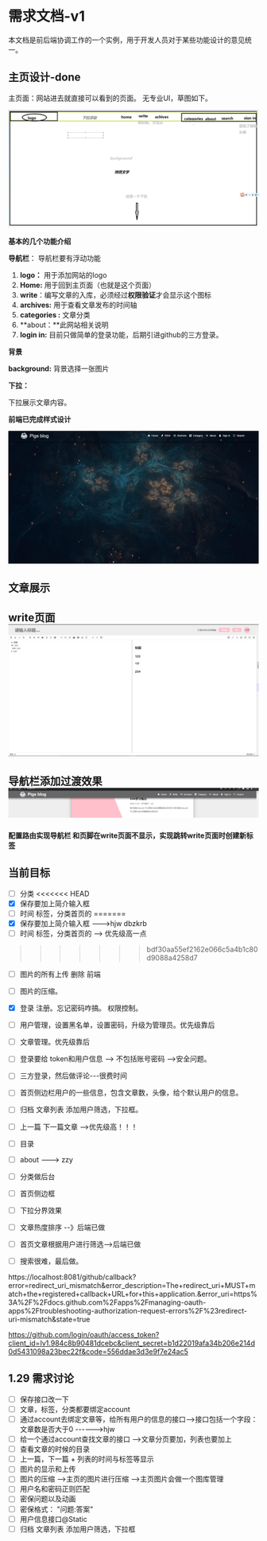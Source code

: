 # 需求文档-v1

本文档是前后端协调工作的一个实例，用于开发人员对于某些功能设计的意见统一。

## 主页设计-done

主页面：网站进去就直接可以看到的页面。
无专业UI，草图如下。

![主页草图](.\picture\主页草图.jpg)

**基本的几个功能介绍**

**导航栏**：
导航栏要有浮动功能

1. **logo：** 用于添加网站的logo
2. **Home:** 用于回到主页面（也就是这个页面）
3. **write**：编写文章的入库，必须经过**权限验证**才会显示这个图标
4. **archives:** 用于查看文章发布的时间轴
5. **categories :** 文章分类
6. **about：**此网站相关说明
7. **login in:** 目前只做简单的登录功能，后期引进github的三方登录。

**背景**

**background:** 背景选择一张图片

**下拉：**

下拉展示文章内容。



**前端已完成样式设计**

![主页样式](.\picture\主页样式.png)

## 文章展示  





## write页面  ![辑文章页面基础布](.\picture\编辑文章页面基础布局.png)



## 导航栏添加过渡效果![态na](.\picture\动态nav.png)



#### 配置路由实现导航栏 和页脚在write页面不显示，实现跳转write页面时创建新标签





## 当前目标

- [ ] 分类
<<<<<<< HEAD
- [x] 保存要加上简介输入框
- [ ] 时间 标签，分类首页的
=======
- [x] 保存要加上简介输入框  --->hjw dbzkrb
- [ ] 时间 标签，分类首页的  --> 优先级高一点
>>>>>>> bdf30aa55ef2162e066c5a4b1c80d9088a4258d7
- [ ] 图片的所有上传 删除 前端
- [ ] 图片的压缩。
- [x] 登录 注册。忘记密码咋搞。
    权限控制。
- [ ] 用户管理，设置黑名单，设置密码，升级为管理员。优先级靠后
- [ ] 文章管理。优先级靠后
- [ ] 登录要给 token和用户信息 --> 不包括账号密码 -->安全问题。
- [ ] 三方登录，然后做评论---很费时间
- [ ] 首页侧边栏用户的一些信息，包含文章数，头像，给个默认用户的信息。
- [ ] 归档 文章列表 添加用户筛选，下拉框。
- [ ] 上一篇 下一篇文章  -->优先级高！！！
- [ ] 目录
- [ ] about   ---> zzy
- [ ] 分类做后台
- [ ] 首页侧边框
- [ ] 下拉分界效果
- [ ] 文章热度排序 --》后端已做
- [ ] 首页文章根据用户进行筛选-->后端已做
- [ ] 搜索很难，最后做。



https://localhost:8081/github/callback?error=redirect_uri_mismatch&error_description=The+redirect_uri+MUST+match+the+registered+callback+URL+for+this+application.&error_uri=https%3A%2F%2Fdocs.github.com%2Fapps%2Fmanaging-oauth-apps%2Ftroubleshooting-authorization-request-errors%2F%23redirect-uri-mismatch&state=true





https://github.com/login/oauth/access_token?client_id=Iv1.984c8b90481dcebc&client_secret=b1d22019afa34b206e214d0d5431098a23bec22f&code=556ddae3d3e9f7e24ac5





## 1.29 需求讨论

- [ ]  保存接口改一下
- [ ] 文章，标签，分类都要绑定account
- [ ] 通过account去绑定文章等，给所有用户的信息的接口——>接口包括一个字段：文章数是否大于0 ------>hjw
- [ ] 给一个通过account查找文章的接口  —->文章分页要加，列表也要加上
- [ ] 查看文章的时候的目录
- [ ] 上一篇，下一篇 + 列表的时间与标签等显示
- [ ] 图片的显示和上传
- [ ] 图片的压缩   ——>主页的图片进行压缩   ——>主页图片会做一个图库管理
- [ ]  用户名和密码正则匹配
- [ ]  密保问题以及动画
- [ ]  密保格式： "问题:答案"
- [ ] 用户信息接口@Static 
- [ ] 归档 文章列表 添加用户筛选，下拉框